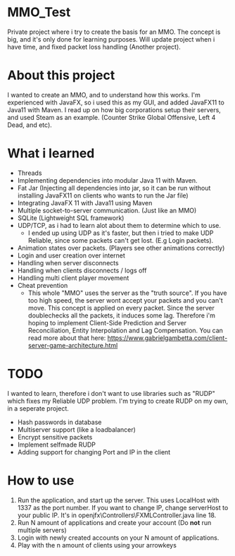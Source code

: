 # MMO_Test
Private project where i try to create the basis for an MMO. The concept is big, and it's only done for learning purposes. Will update project when i have time, and fixed packet loss handling (Another project).
# About this project
I wanted to create an MMO, and to understand how this works. I'm experienced with JavaFX, so i used this as my GUI, and added JavaFX11 to Java11 with Maven.
I read up on how big corporations setup their servers, and used Steam as an example. (Counter Strike Global Offensive, Left 4 Dead, and etc).
# What i learned
- Threads
- Implementing dependencies into modular Java 11 with Maven.
- Fat Jar (Injecting all dependencies into jar, so it can be run without installing JavaFX11 on clients who wants to run the Jar file)
- Integrating JavaFX 11 with Java11 using Maven
- Multiple socket-to-server communication. (Just like an MMO)
- SQLite (Lightweight SQL framework)
- UDP/TCP, as i had to learn alot about them to determine which to use.
  - I ended up using UDP as it's faster, but then i tried to make UDP Reliable, since some packets can't get lost. (E.g Login packets).
- Animation states over packets. (Players see other animations correctly)
- Login and user creation over internet
- Handling when server disconnects
- Handling when clients disconnects / logs off
- Handling multi client player movement
- Cheat prevention
  - This whole "MMO" uses the server as the "truth source". If you have too high speed, the server wont accept your packets and you can't move. This concept is applied on every packet.
 Since the server doublechecks all the packets, it induces some lag. Therefore i'm hoping to implement Client-Side Prediction and Server Reconciliation, Entity Interpolation and Lag Compensation.
 You can read more about that here: https://www.gabrielgambetta.com/client-server-game-architecture.html
# TODO
I wanted to learn, therefore i don't want to use libraries such as "RUDP" which fixes my Reliable UDP problem. I'm trying to create RUDP on my own, in a seperate project.
- Hash passwords in database
- Multiserver support (like a loadbalancer)
- Encrypt sensitive packets
- Implement selfmade RUDP
- Adding support for changing Port and IP in the client
# How to use
1. Run the application, and start up the server. This uses LocalHost with 1337 as the port number. If you want to change IP, change serverHost to your public IP. It's in openjfx\Controllers\FXMLController.java line 18.
2. Run N amount of applications and create your account (Do **not** run multiple servers)
3. Login with newly created accounts on your N amount of applications.
4. Play with the n amount of clients using your arrowkeys

